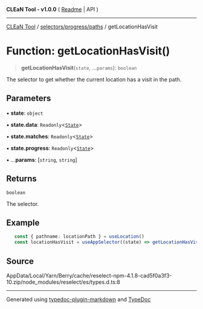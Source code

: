 **CLEaN Tool - v1.0.0** ( [Readme](../../../../README.md) \| API )

***

[CLEaN Tool](../../../../modules.md) / [selectors/progress/paths](../README.md) / getLocationHasVisit

# Function: getLocationHasVisit()

> **getLocationHasVisit**(`state`, ...`params`): `boolean`

The selector to get whether the current location has a visit in the path.

## Parameters

▪ **state**: `object`

▪ **state.data**: `Readonly`\<[`State`](../../../../reducers/data/interfaces/State.md)\>

▪ **state.matches**: `Readonly`\<[`State`](../../private/interfaces/State.md)\>

▪ **state.progress**: `Readonly`\<[`State`](../../private/interfaces/State.md)\>

▪ ...**params**: [`string`, `string`]

## Returns

`boolean`

The selector.

## Example

```ts
   const { pathname: locationPath } = useLocation()
   const locationHasVisit = useAppSelector((state) => getLocationHasVisit(state, locationPath))
```

## Source

AppData/Local/Yarn/Berry/cache/reselect-npm-4.1.8-cad5f0a3f3-10.zip/node\_modules/reselect/es/types.d.ts:8

***

Generated using [typedoc-plugin-markdown](https://www.npmjs.com/package/typedoc-plugin-markdown) and [TypeDoc](https://typedoc.org/)
